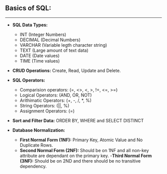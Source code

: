 ## Basics of SQL:
-----------------------

* **SQL Data Types:**
  - INT		(Integer Numbers)
  - DECIMAL	(Decimal Numbers)
  - VARCHAR	(Variable legth character string)
  - TEXT	(Large amount of text data)
  - DATE	(Date values)
  - TIME 	(Time values)

* **CRUD Operations:** Create, Read, Update and Delete.

* **SQL Operators:**
  - Comparision operators: 	(=, <>, <, >, !=, <=, >=)
  - Logical Operators:		(AND, OR, NOT)
  - Arithimatic Operators: 	(+, -, /, *, %)
  - String Operators:		(||, %)
  - Assignment Operators: 	(=)

* **Sort and Filter Data:** ORDER BY, WHERE and SELECT DISTINCT

* **Database Normalization:**
  - **First Normal Form (1NF):** Primary Key, Atomic Value and No Duplicate Rows.
  - **Second Normal Form (2NF):** Should be on 1NF and all non-key attribute are dependant on the primary key.
  -**Third Normal Form (3NF):** Should be on 2ND and there should be no transitive dependency.
 
